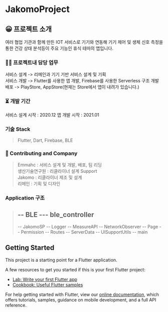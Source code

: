# JakomoProject  
## 😀 프로젝트 소개  
여러 협업 기관과 함께 만든 IOT 서비스로 기기와 연동해 기기 제어 및 생체 신호 측정을 통한 건강 상태 분석등이 주요 기능인 휴식 테마의 앱입니다.  
### 🧑‍💻 프로젝트내 담당 업무  
서비스 설계 -> 리메인과 기기 기반 서비스 설계 및 기획  
서비스 개발 -> Flutter를 사용한 앱 개발, Firebase를 사용한 Serverless 구조 개발  
배포 -> PlayStore, AppStore(현재는 Store에서 앱이 내려가 있습니다.)  
### ⏳️ 개발 기간  
서비스 설계 시작 : 2020.12
앱 개발 시작 : 2021.01  
### 기술 Stack  
> Flutter, Dart, Firebase, BLE  
### 🙌 Contributing and Company  
> Emmahc : 서비스 설계 및 개발, 배포, 팀 리딩  
> 생산기술연구원 : 리클라이너 설계 Support   
> Jakomo : 리클라이너 제조 및 설계  
> 리메인 : 기획 및 디자인  
### Application 구조  
> -- BLE
  > --- ble_controller
  > --- 
> -- JakomoSP
> -- Logger
> -- MeasureAPI
> -- NetworkObserver
> -- Page
> -- Permission
> -- Routes
> -- ServerData
> -- UISupportUtils
> -- main

> 
## Getting Started

This project is a starting point for a Flutter application.

A few resources to get you started if this is your first Flutter project:

- [Lab: Write your first Flutter app](https://flutter.dev/docs/get-started/codelab)
- [Cookbook: Useful Flutter samples](https://flutter.dev/docs/cookbook)

For help getting started with Flutter, view our
[online documentation](https://flutter.dev/docs), which offers tutorials,
samples, guidance on mobile development, and a full API reference.

